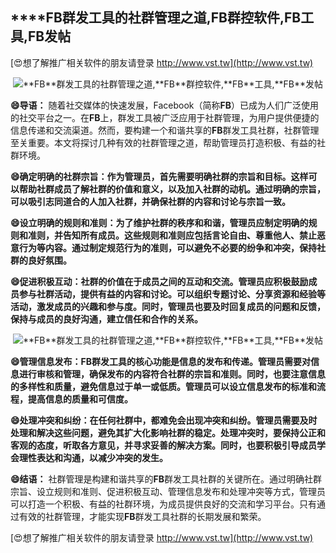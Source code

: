 ## ****FB**群发工具的社群管理之道,**FB**群控软件,**FB**工具,**FB**发帖**

[😍想了解推广相关软件的朋友请登录 http://www.vst.tw](http://www.vst.tw)

 <center><img src="https://vst.tw/MP4/tuiguang/png/6.png" alt="**FB**群发工具的社群管理之道,**FB**群控软件,**FB**工具,**FB**发帖"></center>

**😄导语：**
随着社交媒体的快速发展，Facebook（简称**FB**）已成为人们广泛使用的社交平台之一。在**FB**上，群发工具被广泛应用于社群管理，为用户提供便捷的信息传递和交流渠道。然而，要构建一个和谐共享的**FB**群发工具社群，社群管理至关重要。本文将探讨几种有效的社群管理之道，帮助管理员打造积极、有益的社群环境。

**😄确定明确的社群宗旨：作为管理员，首先需要明确社群的宗旨和目标。这样可以帮助社群成员了解社群的价值和意义，以及加入社群的动机。通过明确的宗旨，可以吸引志同道合的人加入社群，并确保社群的内容和讨论与宗旨一致。**

**😄设立明确的规则和准则：为了维护社群的秩序和和谐，管理员应制定明确的规则和准则，并告知所有成员。这些规则和准则应包括言论自由、尊重他人、禁止恶意行为等内容。通过制定规范行为的准则，可以避免不必要的纷争和冲突，保持社群的良好氛围。**

**😄促进积极互动：社群的价值在于成员之间的互动和交流。管理员应积极鼓励成员参与社群活动，提供有益的内容和讨论。可以组织专题讨论、分享资源和经验等活动，激发成员的兴趣和参与度。同时，管理员也要及时回复成员的问题和反馈，保持与成员的良好沟通，建立信任和合作的关系。**

 <center><img src="https://vst.tw/MP4/tuiguang/png/0.png" alt="**FB**群发工具的社群管理之道,**FB**群控软件,**FB**工具,**FB**发帖"></center>

**😄管理信息发布：**FB**群发工具的核心功能是信息的发布和传递。管理员需要对信息进行审核和管理，确保发布的内容符合社群的宗旨和准则。同时，也要注意信息的多样性和质量，避免信息过于单一或低质。管理员可以设立信息发布的标准和流程，提高信息的质量和可信度。**

**😄处理冲突和纠纷：在任何社群中，都难免会出现冲突和纠纷。管理员需要及时处理和解决这些问题，避免其扩大化影响社群的稳定。处理冲突时，要保持公正和客观的态度，听取各方意见，并寻求妥善的解决方案。同时，也要积极引导成员学会理性表达和沟通，以减少冲突的发生。**

**😄结语：**
社群管理是构建和谐共享的**FB**群发工具社群的关键所在。通过明确社群宗旨、设立规则和准则、促进积极互动、管理信息发布和处理冲突等方式，管理员可以打造一个积极、有益的社群环境，为成员提供良好的交流和学习平台。只有通过有效的社群管理，才能实现**FB**群发工具社群的长期发展和繁荣。

[😍想了解推广相关软件的朋友请登录 http://www.vst.tw](http://www.vst.tw)



